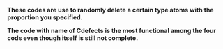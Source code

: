 **These codes are use to randomly delete a certain type atoms with the proportion you specified.**

**The code with name of Cdefects is the most functional among the four cods even though itself is still not complete.**

